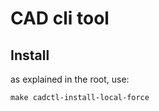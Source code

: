# CAD cli tool

## Install
as explained in the root, use:

```shell
make cadctl-install-local-force
```
